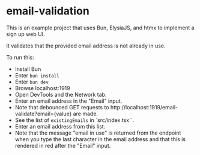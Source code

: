 # email-validation

This is an example project that uses Bun, ElysiaJS, and htmx
to implement a sign up web UI.

It validates that the provided email address is not already in use.

To run this:

- Install Bun
- Enter `bun install`
- Enter `bun dev`
- Browse localhost:1919
- Open DevTools and the Network tab.
- Enter an email address in the "Email" input.
- Note that debounced GET requests to
  http://localhost:1919/email-validate?email={value} are made.
- See the list of `existingEmails` in `src/index.tsx``.
- Enter an email address from this list.
- Note that the message "email in use" is returned from the endpoint
  when you type the last character in the email address
  and that this is rendered in red after the "Email" input.

